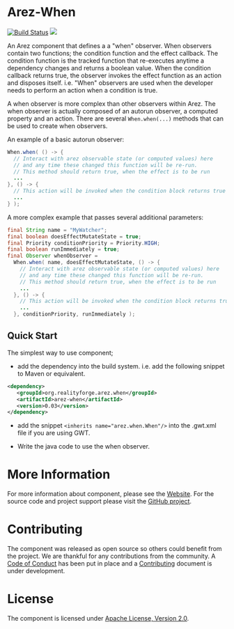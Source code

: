 # Arez-When

[![Build Status](https://secure.travis-ci.org/arez/arez-when.png?branch=master)](http://travis-ci.org/arez/arez-when)
[<img src="https://img.shields.io/maven-central/v/org.realityforge.arez.when/arez-when.svg?label=latest%20release"/>](http://search.maven.org/#search%7Cga%7C1%7Cg%3A%22org.realityforge.arez.when%22)

An Arez component that defines a a "when" observer. When observers contain two functions; the condition function
and the effect callback. The condition function is the tracked function that re-executes anytime a dependency
changes and returns a boolean value. When the condition callback returns true, the observer invokes the effect
function as an action and disposes itself. i.e. "When" observers are used when the developer needs to perform
an action when a condition is true.

A when observer is more complex than other observers within Arez. The when observer is actually composed of
an autorun observer, a computed property and an action. There are several `When.when(...)` methods that can be
used to create when observers.

An example of a basic autorun observer:

```java
When.when( () -> {
  // Interact with arez observable state (or computed values) here
  // and any time these changed this function will be re-run.
  // This method should return true, when the effect is to be run
  ...
}, () -> {
  // This action will be invoked when the condition block returns true
  ...
} );
```

A more complex example that passes several additional parameters:

```java
final String name = "MyWatcher";
final boolean doesEffectMutateState = true;
final Priority conditionPriority = Priority.HIGH;
final boolean runImmediately = true;
final Observer whenObserver =
  When.when( name, doesEffectMutateState, () -> {
    // Interact with arez observable state (or computed values) here
    // and any time these changed this function will be re-run.
    // This method should return true, when the effect is to be run
    ...
  }, () -> {
    // This action will be invoked when the condition block returns true
    ...
  }, conditionPriority, runImmediately );
```

## Quick Start

The simplest way to use component;

* add the dependency into the build system. i.e. add the following snippet to Maven or equivalent.

```xml
<dependency>
   <groupId>org.realityforge.arez.when</groupId>
   <artifactId>arez-when</artifactId>
   <version>0.03</version>
</dependency>
```

* add the snippet `<inherits name="arez.when.When"/>` into the .gwt.xml file if you are using GWT.

* Write the java code to use the when observer.

# More Information

For more information about component, please see the [Website](https://arez.github.io/spytools). For the
source code and project support please visit the [GitHub project](https://github.com/arez/arez-when).

# Contributing

The component was released as open source so others could benefit from the project. We are thankful for any
contributions from the community. A [Code of Conduct](CODE_OF_CONDUCT.md) has been put in place and
a [Contributing](CONTRIBUTING.md) document is under development.

# License

The component is licensed under [Apache License, Version 2.0](LICENSE).
